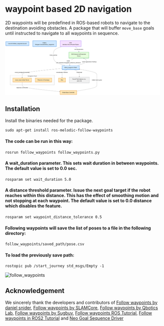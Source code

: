# waypoint based 2D navigation
2D waypoints will be predefined in ROS-based robots to navigate to the destination avoiding obstacles. A package that will buffer `move_base` goals until instructed to navigate to all waypoints in sequence.

<div align="center">
  <img src="media/waypoint_nav.png" width="600">
</div>

## Installation
Install the binaries needed for the package.
```
sudo apt-get install ros-melodic-follow-waypoints
```

#### The code can be run in this way:

```
rosrun follow_waypoints follow_waypoints.py
```

#### A wait_duration parameter. This sets wait duration in between waypoints. The default value is set to 0.0 sec.

```
rosparam set wait_duration 5.0
```

#### A distance threshold parameter. Issue the next goal target if the robot reaches within this distance. This has the effect of smoothing motion and not stopping at each waypoint. The default value is set to 0.0 distance which disables the feature.

```
rosparam set waypoint_distance_tolerance 0.5
```

#### Following waypoints will save the list of poses to a file in the following directory:

```
follow_waypoints/saved_path/pose.csv
```

#### To load the previously save path:

```
rostopic pub /start_journey std_msgs/Empty -1
```

![follow_waypoints](readme_images/follow_waypoint.gif "rviz")

## Acknowledgement
We sincerely thank the developers and contributors of [Follow waypoints by daniel snider](https://github.com/danielsnider/follow_waypoints), [Follow waypoints by SLAMCore](https://github.com/slamcore/follow_waypoints), [Follow waypoints by Qbotics Lab](https://github.com/qboticslabs/follow_waypoints), [Follow waypoints by Sugbuv](https://github.com/sugbuv/follow_waypoints), [Follow waypoints ROS Tutorial](http://wiki.ros.org/follow_waypoints), [Follow waypoints in ROS2 Tutorial](https://navigation.ros.org/configuration/packages/configuring-waypoint-follower.html) and [Neo Goal Sequence Driver](https://github.com/neobotix/neo_goal_sequence_driver)

